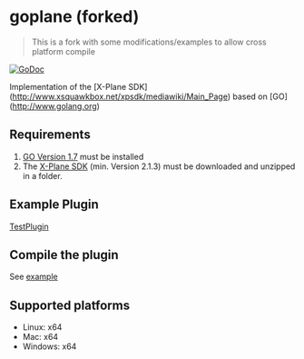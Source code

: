 # goplane (forked)
> This is a fork with some modifications/examples to allow cross platform compile

[![GoDoc](https://godoc.org/github.com/xairline/goplane?status.svg)](https://godoc.org/github.com/xairline/goplane)

Implementation of the [X-Plane SDK] (http://www.xsquawkbox.net/xpsdk/mediawiki/Main_Page) based on [GO] (http://www.golang.org)

## Requirements

1. [GO Version 1.7](http://www.golang.org) must be installed
2. The [X-Plane SDK](http://www.xsquawkbox.net/xpsdk/mediawiki/Main_Page) (min. Version 2.1.3) must be downloaded and unzipped in a folder.

## Example Plugin

[TestPlugin](https://github.com/xairline/goplane/tree/master/examples)

## Compile the plugin

See [example](https://github.com/xairline/goplane/tree/master/examples)

## Supported platforms

- Linux: x64
- Mac: x64
- Windows: x64
